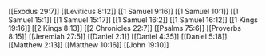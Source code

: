 [[Exodus 29:7]]
[[Leviticus 8:12]]
[[1 Samuel 9:16]]
[[1 Samuel 10:1]]
[[1 Samuel 15:1]]
[[1 Samuel 15:17]]
[[1 Samuel 16:2]]
[[1 Samuel 16:12]]
[[1 Kings 19:16]]
[[2 Kings 8:13]]
[[2 Chronicles 22:7]]
[[Psalms 75:6]]
[[Proverbs 8:15]]
[[Jeremiah 27:5]]
[[Daniel 2:1]]
[[Daniel 4:35]]
[[Daniel 5:18]]
[[Matthew 2:13]]
[[Matthew 10:16]]
[[John 19:10]]
